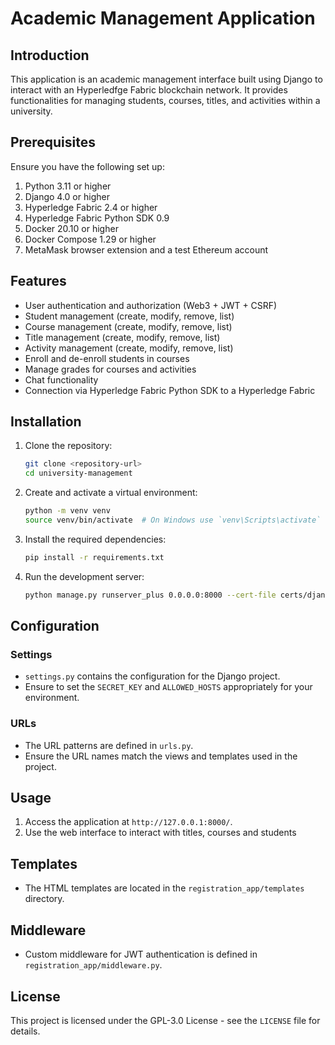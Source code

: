 # Academic Management Application


## Introduction

This application is an academic management interface built using Django to interact with an Hyperledfge Fabric blockchain network. It provides functionalities for managing students, courses, titles, and activities within a university.

## Prerequisites

Ensure you have the following set up:
1. Python 3.11 or higher
2. Django 4.0 or higher
3. Hyperledge Fabric 2.4 or higher
4. Hyperledge Fabric Python SDK 0.9
5. Docker 20.10 or higher
6. Docker Compose 1.29 or higher
7. MetaMask browser extension and a test Ethereum account

## Features

- User authentication and authorization (Web3 + JWT + CSRF)
- Student management (create, modify, remove, list)
- Course management (create, modify, remove, list)
- Title management (create, modify, remove, list)
- Activity management (create, modify, remove, list)
- Enroll and de-enroll students in courses
- Manage grades for courses and activities
- Chat functionality
- Connection via Hyperledge Fabric Python SDK to a Hyperledge Fabric

## Installation

1. Clone the repository:
    ```bash
    git clone <repository-url>
    cd university-management
    ```

2. Create and activate a virtual environment:
    ```bash
    python -m venv venv
    source venv/bin/activate  # On Windows use `venv\Scripts\activate`
    ```

3. Install the required dependencies:
    ```bash
    pip install -r requirements.txt
    ```
4. Run the development server:
    ```bash
    python manage.py runserver_plus 0.0.0.0:8000 --cert-file certs/django.crt --key-file certs/django.key
    ```

## Configuration

### Settings

- `settings.py` contains the configuration for the Django project.
- Ensure to set the `SECRET_KEY` and `ALLOWED_HOSTS` appropriately for your environment.

### URLs

- The URL patterns are defined in `urls.py`.
- Ensure the URL names match the views and templates used in the project.

## Usage

1. Access the application at `http://127.0.0.1:8000/`.
2. Use the web interface to interact with titles, courses and students

## Templates

- The HTML templates are located in the `registration_app/templates` directory.


## Middleware

- Custom middleware for JWT authentication is defined in `registration_app/middleware.py`.


## License

This project is licensed under the GPL-3.0 License - see the `LICENSE` file for details.